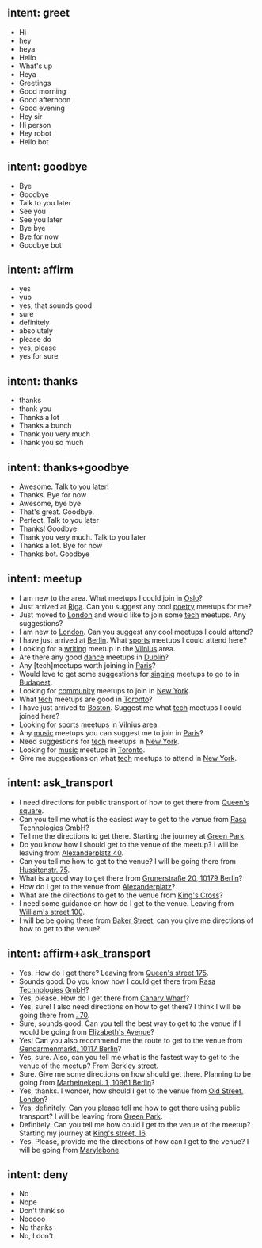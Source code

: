 ## intent: greet
- Hi
- hey
- heya
- Hello
- What's up
- Heya
- Greetings
- Good  morning
- Good afternoon
- Good evening
- Hey sir
- Hi person
- Hey robot
- Hello bot
 
 
## intent: goodbye
- Bye
- Goodbye
- Talk to you later
- See you
- See you later
- Bye bye
- Bye for now
- Goodbye bot
 
 
## intent: affirm
- yes
- yup
- yes, that sounds good
- sure
- definitely
- absolutely
- please do
- yes, please
- yes for sure



## intent: thanks
- thanks
- thank you
- Thanks a lot
- Thanks a bunch
- Thank you very much
- Thank you so much

 
## intent: thanks+goodbye
- Awesome. Talk to you later!
- Thanks. Bye for now
- Awesome, bye bye
- That's great. Goodbye.
- Perfect. Talk to you later
- Thanks! Goodbye
- Thank you very much. Talk to you later
- Thanks a lot. Bye for now
- Thanks bot. Goodbye
 
 
## intent: meetup
- I am new to the area. What meetups I could join in [Oslo](location)? 
- Just arrived at [Riga](location). Can you suggest any cool [poetry](type) meetups for me?
- Just moved to [London](location) and would like to join some [tech](type) meetups. Any suggestions?
- I am new to [London](location). Can you suggest any cool meetups I could attend?
- I have just arrived at [Berlin](location). What [sports](type) meetups I could attend here?
- Looking for a [writing](type) meetup in the [Vilnius](location) area.
- Are there any good [dance](type) meetups in [Dublin](location)?
- Any [tech]meetups worth joining in [Paris](location)?
- Would love to get some suggestions for [singing](type) meetups to go to in [Budapest](location).
- Looking for [community](type) meetups to join in [New York](location).
- What [tech](type) meetups are good in [Toronto](location)?
- I have just arrived to [Boston](location). Suggest me what [tech](type) meetups I could joined here?
- Looking for [sports](type) meetups in [Vilnius](location) area.
- Any [music](type) meetups you can suggest me to join in [Paris](location)?
- Need suggestions for [tech](type) meetups in [New York](location).
- Looking for [music](type) meetups in [Toronto](location).
- Give me suggestions on what [tech](type) meetups to attend in [New York](location).



## intent: ask_transport
- I need directions for public transport of how to get there from [Queen's square](origin).
- Can you tell me what is the easiest way to get to the venue from [Rasa Technologies GmbH](origin)?
- Tell me the directions to get there. Starting the journey at [Green Park](origin).
- Do you know how I should get to the venue of the meetup? I will be leaving from [Alexanderplatz 40](origin).
- Can you tell me how to get to the venue? I will be going there from [Hussitenstr. 75](origin).
- What is a good way to get there from [Grunerstraße 20, 10179 Berlin](origin)?
- How do I get to the venue from [Alexanderplatz](origin)?
- What are the directions to get to the venue from [King's Cross](origin)?
- I need some guidance on how do I get to the venue. Leaving from [William's street 100](origin).
- I will be be going there from [Baker Street](origin), can you give me directions of how to get to the venue?


## intent: affirm+ask_transport
- Yes. How do I get there? Leaving from [Queen's street 175](origin). 
- Sounds good. Do you know how I could get there from [Rasa Technologies GmbH](origin)?
- Yes, please. How do I get there from [Canary Wharf](origin)?
- Yes, sure! I also need directions on how to get there? I think I will be going there from [. 70](origin).
- Sure, sounds good. Can you tell the best way to get to the venue if I would be going from [Elizabeth's Avenue](origin)?
- Yes! Can you also recommend me the route to get to the venue from [Gendarmenmarkt, 10117 Berlin](origin)?
- Yes, sure. Also, can you tell me what is the fastest way to get to the venue of the meetup? From [Berkley street](origin).
- Sure. Give me some directions on how should get there. Planning to be going from [Marheinekepl. 1, 10961 Berlin](origin)?
- Yes, thanks. I wonder, how should I get to the venue from [Old Street, London](origin)?
- Yes, definitely. Can you please tell me how to get there using public transport? I will be leaving from [Green Park](origin).
- Definitely. Can you tell me how could I get to the venue of the meetup? Starting my journey at [King's street, 16](origin).
- Yes. Please, provide me the directions of how can I get to the venue? I will be going from [Marylebone](origin).


## intent: deny
- No
- Nope
- Don't think so
- Nooooo
- No thanks
- No, I don't
